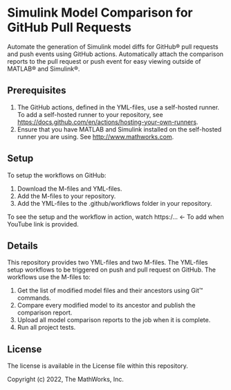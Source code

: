 # Simulink Model Comparison for GitHub Pull Requests
<!-- This is the "Title of the contribution" that was approved during the Community Contribution Review Process --> 

Automate the generation of Simulink model diffs for GitHub® pull requests and push events using GitHub actions. Automatically attach the comparison reports to the pull request or push event for easy viewing outside of MATLAB® and Simulink®. 

## Prerequisites 
1. The GitHub actions, defined in the YML-files, use a self-hosted runner. To add a self-hosted runner to your repository, see https://docs.github.com/en/actions/hosting-your-own-runners.
2. Ensure that you have MATLAB and Simulink installed on the self-hosted runner you are using. See http://www.mathworks.com.

## Setup 
To setup the workflows on GitHub:
1. Download the M-files and YML-files.
2. Add the M-files to your repository.
3. Add the YML-files to the .github/workflows folder in your repository.

To see the setup and the workflow in action, watch https:/... <- To add when YouTube link is provided.

## Details
This repository provides two YML-files and two M-files.
The YML-files setup workflows to be triggered on push and pull request on GitHub. 
The workflows use the M-files to:
1) Get the list of modified model files and their ancestors using Git™ commands.
3) Compare every modified model to its ancestor and publish the comparison report.
2) Upload all model comparison reports to the job when it is complete.
3) Run all project tests.

## License
The license is available in the License file within this repository.

Copyright (c) 2022, The MathWorks, Inc.
